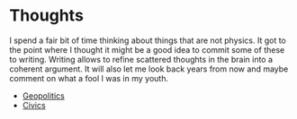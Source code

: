 # Thoughts

I spend a fair bit of time thinking about things that are not physics. It got to
the point where I thought it might be a good idea to commit some of these to
writing. Writing allows to refine scattered thoughts in the brain into a
coherent argument. It will also let me look back years from now and
maybe comment on what a fool I was in my youth.



* [Geopolitics](./writings/straits/straits.md)
* [Civics](./writings/gov/gov.md)
